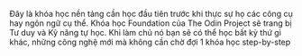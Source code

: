 Đây là khóa học nền tảng cần học đầu tiên trước khi thực sự họ các công cụ hay ngôn ngữ cụ thể. 
Khóa học Foundation của The Odin Project sẽ trang bị Tư duy và Kỹ năng tự học. 
Khi làm chủ nó bạn sẽ có thể học bất kỳ thứ gì khác, những công nghệ mới mà không cần chờ đợi 1 khóa học step-by-step
